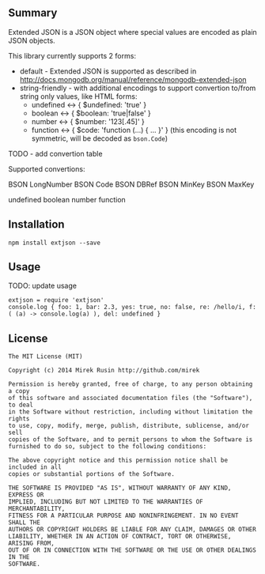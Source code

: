 
## Summary

Extended JSON is a JSON object where special values are encoded as plain JSON objects.

This library currently supports 2 forms:

* default - Extended JSON is supported as described in http://docs.mongodb.org/manual/reference/mongodb-extended-json
* string-friendly - with additional encodings to support convertion to/from string only values, like HTML forms:
  * undefined <-> { $undefined: 'true' }
  * boolean <-> { $boolean: 'true|false' }
  * number <-> { $number: '123[.45]' }
  * function <-> { $code: 'function (...) { ... }' } (this encoding is not symmetric, will be decoded as `bson.Code`)

TODO - add convertion table

Supported convertions:

BSON LongNumber
BSON Code
BSON DBRef
BSON MinKey
BSON MaxKey

undefined
boolean
number
function

## Installation

    npm install extjson --save

## Usage

TODO: update usage

    extjson = require 'extjson'
    console.log { foo: 1, bar: 2.3, yes: true, no: false, re: /hello/i, f: ( (a) -> console.log(a) ), del: undefined }

## License

    The MIT License (MIT)

    Copyright (c) 2014 Mirek Rusin http://github.com/mirek

    Permission is hereby granted, free of charge, to any person obtaining a copy
    of this software and associated documentation files (the "Software"), to deal
    in the Software without restriction, including without limitation the rights
    to use, copy, modify, merge, publish, distribute, sublicense, and/or sell
    copies of the Software, and to permit persons to whom the Software is
    furnished to do so, subject to the following conditions:

    The above copyright notice and this permission notice shall be included in all
    copies or substantial portions of the Software.

    THE SOFTWARE IS PROVIDED "AS IS", WITHOUT WARRANTY OF ANY KIND, EXPRESS OR
    IMPLIED, INCLUDING BUT NOT LIMITED TO THE WARRANTIES OF MERCHANTABILITY,
    FITNESS FOR A PARTICULAR PURPOSE AND NONINFRINGEMENT. IN NO EVENT SHALL THE
    AUTHORS OR COPYRIGHT HOLDERS BE LIABLE FOR ANY CLAIM, DAMAGES OR OTHER
    LIABILITY, WHETHER IN AN ACTION OF CONTRACT, TORT OR OTHERWISE, ARISING FROM,
    OUT OF OR IN CONNECTION WITH THE SOFTWARE OR THE USE OR OTHER DEALINGS IN THE
    SOFTWARE.
